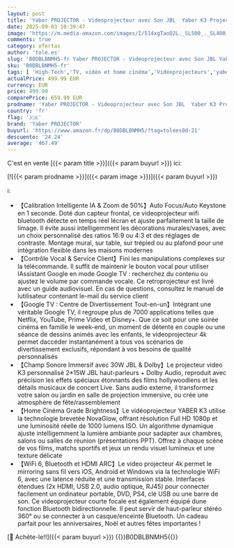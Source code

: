 ```yaml
---
layout: post
title: 'Yaber PROJECTOR - Videoprojecteur avec Son JBL  Yaber K3 Projecteur Video Google TV  1000 Lumens ISO  30W Haut-Parleurs  WiFi6 Bluetooth Retroprojecteur Auto Focus/Keystone  évitement d objets et Adaptation à l écran'
date: 2025-09-03 10:39:47
image: 'https://m.media-amazon.com/images/I/514xgTaoQ2L._SL500_._SL400_.jpg'
comments: true
category: ofertas
author: 'tole.es'
slug: 'B0DBLBNMH5-fr Yaber PROJECTOR - Videoprojecteur avec Son JBL Yaber K3...'
sku: 'B0DBLBNMH5-fr'
tags: [ 'High-Tech','TV, vidéo et home cinéma','Vidéoprojecteurs','yaber projector','🇫🇷', ]
actualPrice: 499.99 EUR
currency: EUR
price: 499.99
comparePrice: 659.99 EUR
prodname: 'Yaber PROJECTOR - Videoprojecteur avec Son JBL  Yaber K3 Projecteur Video Google TV  1000 Lumens ISO  30W Haut-Parleurs  WiFi6 Bluetooth Retroprojecteur Auto Focus/Keystone  évitement d objets et Adaptation à l écran'
country: 'fr'
flag: '🇫🇷'
brand: 'Yaber PROJECTOR'
buyurl: 'https://www.amazon.fr/dp/B0DBLBNMH5/?tag=tolees0d-21'
descuento: '24.24'
average: '467.49'
---
```


C'est en vente [{{< param title >}}]({{< param buyurl >}}) ici:

[![{{< param prodname >}}]({{< param image >}})]({{< param buyurl >}})

ℹ️:

- 【Calibration Intelligente IA & Zoom de 50%】Auto Focus/Auto Keystone en 1 seconde. Doté dun capteur frontal, ce videoprojecteur wifi bluetooth détecte en temps réel lécran et ajuste parfaitement la taille de limage. Il évite aussi intelligemment les décorations murales/vases, avec un choix personnalisé des ratios 16:9 ou 4:3 et des réglages de contraste. Montage mural, sur table, sur trépied ou au plafond pour une intégration flexible dans les maisons modernes
- 【Contrôle Vocal & Service Client】Fini les manipulations complexes sur la télécommande. Il suffit de maintenir le bouton vocal pour utiliser lAssistant Google en mode Google TV : recherchez du contenu ou ajustez le volume par commande vocale. Ce retroprojecteur est livré avec un guide audiovisuel. En cas de questions, consultez le manuel de lutilisateur contenant le-mail du service client
- 【Google TV : Centre de Divertissement Tout-en-un】Intégrant une véritable Google TV, il regroupe plus de 7000 applications telles que Netflix, YouTube, Prime Video et Disney+. Que ce soit pour une soirée cinéma en famille le week-end, un moment de détente en couple ou une séance de dessins animés avec les enfants, le videoprojecteur 4k permet daccéder instantanément à tous vos scénarios de divertissement exclusifs, répondant à vos besoins de qualité personnalisés
- 【Champ Sonore Immersif avec 30W JBL & Dolby】Le projecteur video K3 personnalisé 2*15W JBL haut-parleurs + Dolby Audio, reproduit avec précision les effets spéciaux étonnants des films hollywoodiens et les détails musicaux de concert Live. Sans audio externe, il transformez votre salon ou jardin en salle de projection immersive, ou crée une atmosphère de fête/rassemblement
- 【Home Cinéma Grade Brightness】Le vidéoprojecteur YABER K3 utilise la technologie brevetée NovaGlow, offrant résolution Full HD 1080p et une luminosité réelle de 1000 lumens ISO. Un algorithme dynamique ajuste intelligemment la lumière ambiante pour sadapter aux chambres, salons ou salles de réunion (présentations PPT). Offrez à chaque scène de vos films, matchs sportifs et jeux un rendu visuel lumineux et une texture délicate
- 【WiFi 6, Bluetooth et HDMI ARC】Le video projecteur 4k permet le mirroring sans fil vers iOS, Android et Windows via la technologie WiFi 6, avec une latence réduite et une transmission stable. Interfaces étendues (2x HDMI, USB 2.0, audio optique, RJ45) pour connecter facilement un ordinateur portable, DVD, PS4, clé USB ou une barre de son. Ce videoprojecteur courte focale est également équipé dune fonction Bluetooth bidirectionnelle. Il peut servir de haut-parleur stéréo 360° ou se connecter à un casque/enceinte Bluetooth. Un cadeau parfait pour les anniversaires, Noël et autres fêtes importantes !

[🛒 Achète-le!!]({{< param buyurl >}})
{{<world>}}B0DBLBNMH5{{</world>}}
